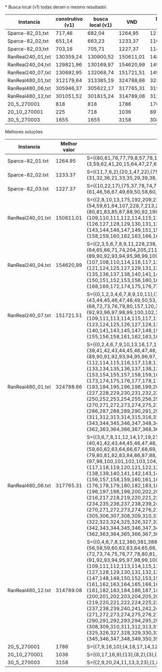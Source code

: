 \* Busca local (v1) todas deram o mesmo resultado\

Instancia          | construtivo (v1) | busca local (v1) | VND       | Média VND | Literatura
------------------ | ---------------- | ---------------- | --------- | --------- | ---------- 
Sparce-82_01,txt   | 717,46           | 682,04           | 1264,95   | 1210,01   | 1342,17
Sparce-82_02,txt   | 651,14           | 663,23           | 1233,37   | 1161,77   | 1306,64
Sparce-82_03,txt   | 703,16           | 705,71           | 1227,37   | 1143,95   | 1353,94
RanReal240_01,txt  | 130359,24        | 130900,52        | 150611,01 | 148068,28 | 225003,70
RanReal240_04,txt  | 129821,96        | 130169,97        | 154620,99 | 149577,45 | 225683,17
RanReal240_07,txt  | 130692,95        | 132068,74        | 151721,51 | 149479,23 | 209305,70
RanReal480_01,txt  | 312179,64        | 313385,19        | 324788,66 | 323548,68 | 556639,68
RanReal480_06,txt  | 305946,37        | 305622,17        | 317765,31 | 315600,58 | 535503,61
RanReal480_12,txt  | 301051,52        | 301815,24        | 314789,08 | 312795,23 | 503359,96
20_5_270001        | 818              | 818              | 1786      | 1769,7    | 540,00
20_10_270001       | 225              | 718              | 1036      | 897,2     | 2148,00
30_5_270003        | 1655             | 1655             | 3158      | 3083,3    | 920,00




Melhores soluções

Instancia | Melhor valor | Solução
--------- | ----------- | -----------
Sparce-82_01.txt | 1264.95 |  S={{80,81,76,77,79,8,57,78,19,30,23,24,18,4},{75,37,42,9},{34,55,53,14,72,74,67},{2,5,6,7,22,11,0,71,43,1},{46,61,56,49,52,44,69,68,45,63,60,50,58,13,70,66,51},{3,59,62,41,20,15,64,47,27,65},{28,21,36,35,39,26,33,31,32,10,29,25},{38,73,54,12,16,40,17,48}}
Sparce-82_02.txt | 1233.37 |  S={{11,7,6,2},{20,1,47,22},{75,74,9,42,13,37},{51,55,53,67,34,14,66,44,72,43,65,57},{18,25,77,23,24,80,8,3,30,71,76,81,78,27,0,40},{31,32,36,21,33,35,29,39,38,28,10,73,19,4,26},{46,56,52,68,50,45,60,69,61,63,79,5,49,64,70,58},{16,12,59,54,48,41,62,15,17}}
Sparce-82_03.txt | 1227.37 |  S={{10,22,17},{75,37,78,74,77,76,57,18,23,40,54,4},{34,55,53,72,14,51,44,43},{24,2,5,6,7,11,79,80,71,0,1,81,19,30,8,12},{64,59,52},{3,31,25,28,39,62,20,26,41,27,15},{61,46,56,67,49,69,50,58,60,70,13,48,66,45,68,65},{36,32,21,33,35,29,16,9,47,38,42,63,73}}
RanReal240_01.txt | 150611.01 |  S={{2,8,10,13,175,192,209,211,212,165,57,52},{16,17,19,20,24,26,216,220,222,225,66,86},{31,33,36,37,41,42,229,235,236,78,30},{46,47,48,51,135,4,150,164,6,206},{54,59,61,64,107,228,7,213,221,124,148,15,21,28,193,223,121,100,185},{71,72,73,74,75,77,79,113,155,84,45,208,70,218,125,62,12,53},{80,81,83,85,87,88,90,92,199,226,234,120,172,67,69,96,170,95,103,184},{94,97,101,102,106,227,237,22,203,50,27,210,18,14,60,231,65,200,93,43,23},{109,110,111,112,114,115,117,118,119,123,178,183,191,194,195,196,197,202,91,215,3,142,63,233,25,29,0,99,239,56,161},{126,127,128,129,130,131,132,133,134,136,137,138,139,140,174,201,205,207,5,44,214,108,105,55,68,39,152,34,145},{143,144,146,147,149,151,153,154,156,157,173,176,177,179,180,181,182,186,187,188,190,49,11,122,9,58,40,198,89,224,232,38,238,116},{158,159,160,162,163,166,167,168,169,171,189,204,217,219,1,82,98,35,230,32,104,141,76}}
RanReal240_04.txt | 154620,99 |  S={{2,3,5,6,7,8,9,11,228,238,126},{15,17,21,22,24,29,179,195,197,198,203,128},{34,35,38,40,43,193,194,199,91,215,207},{52,57,58,59,208,13,142,20,235},{64,65,66,71,74,204,205,211,214,222,53,162,224,81,130,167,173,239},{76,79,83,84,85,87,25,39,112,166,158,113,180,49,14,225,154},{89,90,92,93,94,95,98,99,100,101,102,103,104,105,106,177,178,182,185,186,187,188,190,209,123,27,216,28,212,133,82,32,62,202,10,200},{107,108,110,114,116,117,119,120,4,234,18,80,146,206,41,44,61,191,50,33,36,1,171,54,233,37},{121,124,125,127,129,131,132,134,226,231,73,201,42,60,48,0,157,237,181,217,69,72,88},{135,136,137,138,140,141,143,144,145,148,149,227,230,236,30,55,155,115,45,122,26,118,19,51,68,170,229,219,192,23,218,86,78},{150,151,152,153,156,160,161,163,164,165,184,210,220,223,47,139,46,75,31,183,111,147,56,109,70,96,16,12,213},{168,169,172,174,175,176,77,189,67,159,221,232,97,63,196}}
RanReal240_07.txt | 151721.51 | S={{0,1,2,3,4,6,7,8,9,10,11},{14,15,18,20,25,28,186,192,201,204,139,218,62},{34,35,39,174,206,223,228,213,149,22,21,105,65,196},{43,44,45,46,47,48,49,50,53,54,232,234,154,187,203,40,119,30,159,75},{56,58,61,64,66,67,166,235,110},{68,72,73,76,79,80,157,120,38,191,108,238,227,133,51,146,132},{81,82,83,84,85,86,87,88,89,90,91},{92,93,96,97,98,99,100,102,104,106,107,168,190,194,195,197,214,233,26,29,150,116,55,142,134,13,221,129},{109,111,113,114,115,117,118,121,122,183,198,208,215,219,220,229,160,199,16,71,138,231,165,59,224,169,32,103,185},{123,124,125,126,127,128,131,135,136,137,171,207,209,210,212,217,94,144,52,37,205,31,225,239,101,69,24},{140,141,143,145,147,148,151,152,153,170,172,173,175,176,177,178,179,180,184,188,189,193,27,63,41,200,23,74,95,130,57,36,77,236,216},{155,156,158,161,162,163,164,167,230,237,222,182,181,19,12,17,60,202,70,42,211,112,78,226,5,33}}
RanReal480_01.txt | 324788.66 |  S={{0,2,4,6,7,9,10,13,16,17,19,424,443,444,445,449,452,110,280},{20,21,24,25,26,27,29,30,33,34,36,38,475,477,3,18,1},{39,41,42,43,44,45,46,47,48,50,51,52,54,55,56,365,298},{57,58,59,60,61,62,63,64,65,66,67,68,69,70},{71,72,75,78,80,81,83,84,85,86,87,5,32,23,31,451,22,37},{89,90,91,92,93,94,95,96,97,98,99,102,104,105,106,107,108,109,423,440,441,442,453,456,463,470,124,417,264,281},{112,114,115,116,117,118,119,120,121,122,123,125,126,127,129,130,131,387,388,404,406,407,414,418,433,251,156,12,103,35,412},{133,134,135,136,137,138,139,140,141,142,143,144,145,147,148,149,150,151,152,420,422,429,432,434,438,450,128,49,11},{153,154,155,157,158,159,160,161,162,163,164,165,166,167,168,169,170,171,172,428,446,454,457,459,460,461,464,132},{173,174,175,176,177,178,179,180,181,182,183,184,185,186,187,188,189,190,191,192,455,462,466,467,468,469,471,476,101},{193,194,195,196,198,199,200,201,202,203,204,205,206,207,208,209,210,212,82,79,479,277},{211,213,214,215,217,218,219,220,221,222,223,224,225,226,53,197},{227,228,229,230,231,232,233,234,235,236,237,238,239,240,241,242,243,244,245,246,247,248,249,384,385,401,403,408,409,410,411,416,419,427,431,111},{250,252,253,254,255,256,257,258,259,260,261,263,265,266,267,268,382,396,398,405,413,415,421,437,113,323,472,300},{270,271,272,273,274,275,276,278,279,282,283,284,285,473,8,216,100},{286,287,288,289,290,291,292,293,294,295,296,297,299,301,302,303,304,305,306,307,308,309,383,386,389,390,391,392,393,394,395,397,399,400,146,448,262,15},{311,312,313,314,315,316,317,318,319,320,321,322,324,325,326,327,328,310,269,88,77,73},{329,330,331,332,333,334,335,336,337,338,339,340,341,342},{343,344,345,346,347,348,349,350,351,352,353,354,355,356,357,358,359,360,361,465,474,478,14,28,76,74},{362,363,364,366,367,368,369,370,371,372,373,374,375,376,377,378,379,380,381,402,425,426,430,435,436,439,447,458,40}}
RanReal480_06.txt | 317765.31 |  S={{3,6,7,8,11,12,14,17,19,21,380,382,387,388,392,394,51},{22,26,27,28,29,30,32,33,38,39,177,201,0,181},{40,41,42,43,44,45,46,47,48,49,50,52,54,56,57,436,475,477,478,369,9,2},{59,60,62,63,64,66,67,68,69,71,72,73,74,76,77,78,405,406,410,411,417,420,423,424,442,211,257,262,331,25,37,275},{79,80,81,82,83,84,86,87,88,89,90,91,92,93,94,95,96,425,473,479,99,4,18,390,31,65,36,443,58},{97,98,100,101,102,103,104,105,106,107,108,109,110,111,112,113,114,115,116,383,403,431,433,439,440,300,13},{117,118,119,120,121,122,123,124,126,127,129,131,132,133,134,135,136,137,408,409,413,416,427,432,441,251,151,155,407},{138,139,140,141,142,143,144,145,147,148,149,150,152,153,154,464,474,128,130,302,10,20,5,471,53},{156,157,158,159,160,161,162,163,164,165,166,167,168,169,170,171,172,174,175,422,438,447,454,455,459,462,466,467,476,452},{176,178,179,180,182,183,184,185,186,187,188,189,191,193,194,195,381,384,386,391,395,396,398,399,400,401,402,404,412,34,297,23,256},{196,197,198,199,200,202,203,204,205,206,207,208,209,210,212,213,214,215,445,463,465,469,472,24,16,35,1},{216,217,218,219,220,221,223,224,225,226,227,228,229,230,231,232,233,385,389,397,418,421,444,448,449,450,456,457,173,393,269},{234,235,236,237,238,239,240,241,242,243,244,245,246,247,248,249,250},{252,253,254,255,258,259,260,261,263,264,265,266,267,268,125,70,61,192},{270,271,272,273,274,276,277,278,279,280,281,282,283,284,285,222,75},{286,287,288,289,290,291,292,293,294,295,296,298,299,301,303,304,85,358,190},{305,306,307,308,309,310,311,312,313,314,315,316,317,318,319,320,321},{322,323,324,325,326,327,328,329,330,332,333,334,335,336,337,338,339,340,341,414,415,419,426,428,429,430,434,435,15},{342,343,344,345,346,347,348,349,350,351,352,353,354,355,356,357,359,360,361,437,446,451,453,458,460,461,468,470,146,55},{362,363,364,365,366,367,368,370,371,372,373,374,375,376,377,378,379}}
RanReal480_12.txt | 314789.08 |  S={{0,4,6,7,8,12,380,381,388,392,396,158,331},{19,20,21,22,23,25,26,27,32,34,36,37,370,399,403,407},{38,39,42,43,44,45,46,48,50,51,10,218,357,253,415},{56,58,59,60,62,63,64,65,66,67,68,69,70,437,96,154,3,13,14,15,17,379,198,209},{72,73,74,75,76,77,78,80,81,82,83,84,85,87,88,89,90,433,444,445,448,449,455,459,16,110,30,29,252,24,40,41,420},{91,92,93,94,95,97,98,99,100,101,102,103,104,105,106,108,383,405,431,446,450,451,452,461,463,54,301},{109,111,112,113,114,115,116,118,119,120,121,123,124,125,126,443,470,471,474,475,476,477,244,223,35,352,31},{127,128,129,130,131,132,133,134,135,136,137,138,139,140,141,142,143,144,145,377,382,384,386,389,391,393,404},{147,148,149,150,152,153,155,156,157,159,160,473,5,61,373,210,52},{161,162,163,164,165,166,167,168,169,170,171,172,173,174,175,176,177,178,179,180,365,410,417,419,423,424,428,442},{181,182,183,184,186,187,188,189,190,191,192,193,194,196,197,199,422,426,440,457,460,462,465,467,303,235},{200,201,202,203,204,205,206,207,208,211,212,213,214,215,216,217,385,390,397,416,421,425,429,432,456,9,47,71,322},{219,220,221,222,224,225,226,227,228,229,230,231,232,233,234,236,479,185,122,146,414,411,413,57,55},{237,238,239,240,241,242,243,245,246,247,249,250,251,86,107,79,53},{254,255,256,257,258,259,260,261,262,263,264,265,266,267,268,269,270},{271,272,273,274,275,276,277,278,279,280,281,282,283,284,285,286,287,288,289,375,409,412,418,434,435,436,438,439,441},{290,291,292,293,294,295,296,297,298,299,300,302,304,305,306,307,430,453,454,458,464,466,468,469,478,18,195,248},{308,309,310,311,312,313,314,315,316,317,318,319,320,321,323,324,472,2,28,427,33},{325,326,327,328,329,330,332,333,334,335,336,337,338,339,340,341,342,343,344,366,367,368,369,371,372,374,376,400,1,11,151,387},{345,346,347,348,349,350,351,353,354,355,356,358,359,360,361,362,363,364,378,394,395,398,401,402,406,408,447,49,117}}
20_5_270001 | 1786 |  S={{7,9,16,10},{4,18,17,14,12,0},{8,15,3},{11,2,5,19},{6,1,13}}
20_10_270001 | 1036 |  S={{0,17,16,9},{13},{8,2},{3},{12},{18,4,14},{19,11},{7,5},{10},{6,1},{15}}
30_5_270003 | 3158 | S={{2,9,20,24,11,13,3,23},{1,8,22,26,21},{4,5,6,25,7},{17,16,18,19,12,10},{27,29,0,15,14,28}}







